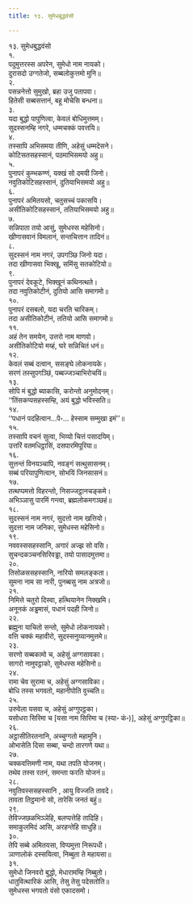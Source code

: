 ```yaml
---
title: १३. सुमेधबुद्धवंसो

---
```

१३. सुमेधबुद्धवंसो  
१.  
पदुमुत्तरस्स अपरेन, सुमेधो नाम नायको।  
दुरासदो उग्गतेजो, सब्बलोकुत्तमो मुनि॥  
२.  
पसन्ननेत्तो सुमुखो, ब्रहा उजु पतापवा।  
हितेसी सब्बसत्तानं, बहू मोचेसि बन्धना॥  
३.  
यदा बुद्धो पापुणित्वा, केवलं बोधिमुत्तमम्।  
सुदस्सनम्हि नगरे, धम्मचक्कं पवत्तयि॥  
४.  
तस्सापि अभिसमया तीणि, अहेसुं धम्मदेसने।  
कोटिसतसहस्सानं, पठमाभिसमयो अहु॥  
५.  
पुनापरं कुम्भकण्णं, यक्खं सो दमयी जिनो।  
नवुतिकोटिसहस्सानं, दुतियाभिसमयो अहु॥  
६.  
पुनापरं अमितयसो, चतुसच्चं पकासयि।  
असीतिकोटिसहस्सानं, ततियाभिसमयो अहु॥  
७.  
सन्निपाता तयो आसुं, सुमेधस्स महेसिनो।  
खीणासवानं विमलानं, सन्तचित्तान तादिनं॥  
८.  
सुदस्सनं नाम नगरं, उपगञ्छि जिनो यदा।  
तदा खीणासवा भिक्खू, समिंसु सतकोटियो॥  
९.  
पुनापरं देवकूटे, भिक्खूनं कथिनत्थते।  
तदा नवुतिकोटीनं, दुतियो आसि समागमो॥  
१०.  
पुनापरं दसबलो, यदा चरति चारिकम्।  
तदा असीतिकोटीनं, ततियो आसि समागमो॥  
११.  
अहं तेन समयेन, उत्तरो नाम माणवो।  
असीतिकोटियो मय्हं, घरे सन्निचितं धनं॥  
१२.  
केवलं सब्बं दत्वान, ससङ्घे लोकनायके।  
सरणं तस्सुपगञ्छिं, पब्बज्जञ्चाभिरोचयिं॥  
१३.  
सोपि मं बुद्धो ब्याकासि, करोन्तो अनुमोदनम्।  
‘‘तिंसकप्पसहस्सम्हि, अयं बुद्धो भविस्सति॥  
१४.  
‘‘पधानं पदहित्वान…पे॰… हेस्साम सम्मुखा इमं’’॥  
१५.  
तस्सापि वचनं सुत्वा, भिय्यो चित्तं पसादयिम्।  
उत्तरिं वतमधिट्ठासिं, दसपारमिपूरिया॥  
१६.  
सुत्तन्तं विनयञ्चापि, नवङ्गं सत्थुसासनम्।  
सब्बं परियापुणित्वान, सोभयिं जिनसासनं॥  
१७.  
तत्थप्पमत्तो विहरन्तो, निसज्जट्ठानचङ्कमे।  
अभिञ्ञासु पारमिं गन्त्वा, ब्रह्मलोकमगञ्छहं॥  
१८.  
सुदस्सनं नाम नगरं, सुदत्तो नाम खत्तियो।  
सुदत्ता नाम जनिका, सुमेधस्स महेसिनो॥  
१९.  
नववस्ससहस्सानि, अगारं अज्झ सो वसि।  
सुचन्दकञ्चनसिरिवड्ढा, तयो पासादमुत्तमा॥  
२०.  
तिसोळससहस्सानि, नारियो समलङ्कता।  
सुमना नाम सा नारी, पुनब्बसु नाम अत्रजो॥  
२१.  
निमित्ते चतुरो दिस्वा, हत्थियानेन निक्खमि।  
अनूनकं अड्ढमासं, पधानं पदही जिनो॥  
२२.  
ब्रह्मुना याचितो सन्तो, सुमेधो लोकनायको।  
वत्ति चक्कं महावीरो, सुदस्सनुय्यानमुत्तमे॥  
२३.  
सरणो सब्बकामो च, अहेसुं अग्गसावका।  
सागरो नामुपट्ठाको, सुमेधस्स महेसिनो॥  
२४.  
रामा चेव सुरामा च, अहेसुं अग्गसाविका।  
बोधि तस्स भगवतो, महानीपोति वुच्चति॥  
२५.  
उरुवेला यसवा च, अहेसुं अग्गुपट्ठका।  
यसोधरा सिरिमा च [यसा नाम सिरिमा च (स्या॰ कं॰)], अहेसुं अग्गुपट्ठिका॥  
२६.  
अट्ठासीतिरतनानि, अच्चुग्गतो महामुनि।  
ओभासेति दिसा सब्बा, चन्दो तारगणे यथा॥  
२७.  
चक्कवत्तिमणी नाम, यथा तपति योजनम्।  
तथेव तस्स रतनं, समन्ता फरति योजनं॥  
२८.  
नवुतिवस्ससहस्सानि , आयु विज्जति तावदे।  
तावता तिट्ठमानो सो, तारेसि जनतं बहुं॥  
२९.  
तेविज्जछळभिञ्ञेहि, बलप्पत्तेहि तादिहि।  
समाकुलमिदं आसि, अरहन्तेहि साधुहि॥  
३०.  
तेपि सब्बे अमितयसा, विप्पमुत्ता निरूपधी।  
ञाणालोकं दस्सयित्वा, निब्बुता ते महायसा॥  
३१.  
सुमेधो जिनवरो बुद्धो, मेधारामम्हि निब्बुतो।  
धातुवित्थारिकं आसि, तेसु तेसु पदेसतोति॥  
सुमेधस्स भगवतो वंसो एकादसमो।  